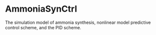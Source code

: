 # AmmoniaSynCtrl
The simulation model of ammonia synthesis, nonlinear model predictive control scheme, and the PID scheme.
